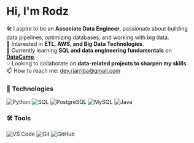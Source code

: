 # Hi, I'm Rodz

🛠️ I aspire to be an **Associate Data Engineer**, passionate about building data pipelines, optimizing databases, and working with big      data.  
👀 Interested in **ETL, AWS, and Big Data Technologies**.  
🌱 Currently learning **SQL and data engineering fundamentals** on [**DataCamp**](https://www.datacamp.com/portfolio/devrjarriba).   
💡 Looking to collaborate on **data-related projects to sharpen my skills**.  
📫 How to reach me: dev.rjarriba@gmail.com

### 🚀 Technologies
![Python](https://img.shields.io/badge/Python-3776AB?style=for-the-badge&logo=python&logoColor=white) ![SQL](https://img.shields.io/badge/SQL-4479A1?style=for-the-badge&logo=mysql&logoColor=white) ![PostgreSQL](https://img.shields.io/badge/PostgreSQL-336791?style=for-the-badge&logo=postgresql&logoColor=white) ![MySQL](https://img.shields.io/badge/MySQL-4479A1?style=for-the-badge&logo=mysql&logoColor=white) ![Java](https://img.shields.io/badge/Java-ED8B00?style=for-the-badge&logo=java&logoColor=white)  

### 🛠 Tools  
![VS Code](https://img.shields.io/badge/VS%20Code-007ACC?style=for-the-badge&logo=visual-studio-code&logoColor=white)
![Git](https://img.shields.io/badge/Git-F05032?style=for-the-badge&logo=git&logoColor=white)
![GitHub](https://img.shields.io/badge/GitHub-181717?style=for-the-badge&logo=github&logoColor=white)

<!---
Dev-rja/Dev-rja is a ✨ special ✨ repository because its `README.md` (this file) appears on your GitHub profile.
You can click the Preview link to take a look at your changes.
--->
